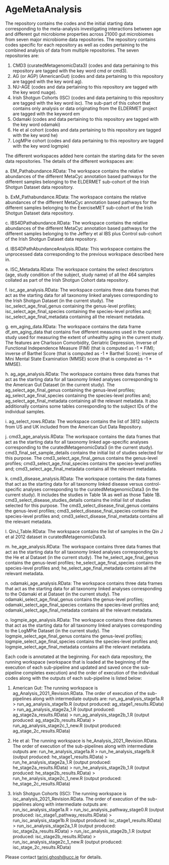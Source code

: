 # AgeMetaAnalysis
The repository contains the codes and the initial starting data corresponding to the meta-analysis investigating interactions between age and different gut microbiome properties across 21000 gut microbiomes from seven major microbiome data repositories. The repository contains codes specific for each repository as well as codes pertaining to the combined analysis of data from multiple repositories. The seven repositories are: 
1. CMD3 (curatedMetagenomicData3) (codes and data pertaining to this repository are tagged with the key word cmd or cmd3).
2. AG (or AGP) (AmericanGut) (codes and data pertaining to this repository are tagged with the key word ag).
3. NU-AGE (codes and data pertaining to this repository are tagged with the key word nuage).
4. Irish Shotgun Cohorts (ISC) (codes and data pertaining to this repository are tagged with the key word isc). The sub-part of this cohort that contains only analysis or data originating from the ELDERMET project are tagged with the keyword em
5. Odamaki (codes and data pertaining to this repository are tagged with the key word odamaki)
6. He et al cohort (codes and data pertaining to this repository are tagged with the key word he)
7. LogMPie cohort (codes and data pertaining to this repository are tagged with the key word logmpie)

The different workspaces added here contain the starting data for the seven data repositories.
The details of the different workspaces are:

a. EM_Pathabundance.RData: The workspace contains the relative abundances of the different MetaCyc annotation based pathways for the different samples belonging to the ELDERMET sub-cohort of the Irish Shotgun Dataset data repository.

b. ExM_Pathabundance.RData: The workspace contains the relative abundances of the different MetaCyc annotation based pathways for the different samples belonging to the ExerciseMET sub-cohort of the Irish Shotgun Dataset data repository.

c. IBS4DPathabundance.RData: The workspace contains the relative abundances of the different MetaCyc annotation based pathways for the different samples belonging to the Jeffery et al IBS plus Control sub-cohort of the Irish Shotgun Dataset data repository.

d. IBS4DPathAbundanceAnalysis.RData: This workspace contains the unprocessed data corresponding to the previous workspace described here in.

e. ISC_Metadata.RData: The workspace contains the select descriptors (age, study condition of the subject, study name) of all the 464 samples collated as part of the Irish Shotgun Cohort data repository.

f. isc_age_analysis.RData: The workspace contains three data frames that act as the starting data for all taxonomy linked analyses corresponding to the Irish Shotgun Dataset (in the current study). The isc_select_age_final_genus containing the genus-level profiles; isc_select_age_final_species containing the species-level profiles and; isc_select_age_final_metadata containing all the relevant metadata.

g. em_aging_data.RData: The workspace contains the data frame df_em_aging_data that contains five different measures used in the current study used for measuring the extent of unhealthy aging in the current study. The features are Charlsson Comorbidity, Geriatric Depression, Inverse of Functional Independence Measure (FIM) (that is computed as -1 * FIM); inverse of Barthel Score (that is computed as -1 * Barthel Score); inverse of Mini Mental State Examination (MMSE) score (that is computed as -1 * MMSE).

h. ag_age_analysis.RData: The workspace contains three data frames that act as the starting data for all taxonomy linked analyses corresponding to the American Gut Dataset (in the current study). The ag_select_age_final_genus containing the genus-level profiles; ag_select_age_final_species containing the species-level profiles and; ag_select_age_final_metadata containing all the relevant metadata. It also additionally contains some tables corresponding to the subject IDs of the individual samples.

i. ag_select_rows.RData: The workspace contains the list of 3812 subjects from US and UK included from the American Gut Data Repository.

j. cmd3_age_analysis.RData: The workspace contains the data frames that act as the starting data for all taxonomy linked age-specific analyses corresponding to the curatedMetagenomicData3 (in the current study). cmd3_final_set_sample_details contains the initial list of studies selected for this purpose. The cmd3_select_age_final_genus contains the genus-level profiles; cmd3_select_age_final_species contains the species-level profiles and; cmd3_select_age_final_metadata contains all the relevant metadata. 

k. cmd3_disease_analysis.RData: The workspace contains the data frames that act as the starting data for all taxonomy linked disease versus control-specific analyses corresponding to the curatedMetagenomicData3 (in the current study). It includes the studies in Table 1A as well as those Table 1B. cmd3_select_disease_studies_details contains the initial list of studies selected for this purpose. The cmd3_select_disease_final_genus contains the genus-level profiles; cmd3_select_disease_final_species contains the species-level profiles and; cmd3_select_disease_final_metadata contains all the relevant metadata. 

l. QinJ_Table.RData: The workspace contains the list of samples in the Qin J et al 2012 dataset in curatedMetagenomicData3.

m. he_age_analysis.RData: The workspace contains three data frames that act as the starting data for all taxonomy linked analyses corresponding to the He et al Dataset (in the current study). The he_select_age_final_genus contains the genus-level profiles; he_select_age_final_species contains the species-level profiles and; he_select_age_final_metadata contains all the relevant metadata. 

n. odamaki_age_analysis.RData: The workspace contains three data frames that act as the starting data for all taxonomy linked analyses corresponding to the Odamaki et al Dataset (in the current study). The odamaki_select_age_final_genus contains the genus-level profiles; odamaki_select_age_final_species contains the species-level profiles and; odamaki_select_age_final_metadata contains all the relevant metadata. 

o. logmpie_age_analysis.RData: The workspace contains three data frames that act as the starting data for all taxonomy linked analyses corresponding to the LogMPie Dataset (in the current study). The logmpie_select_age_final_genus contains the genus-level profiles; logmpie_select_age_final_species contains the species-level profiles and; logmpie_select_age_final_metadata contains all the relevant metadata.

Each code is annotated at the beginning. For each data repository, the running workspace (workspace that is loaded at the beginning of the execution of each sub-pipeline and updated and saved once the sub-pipeline completes execution) and the order of execution of the individual codes along with the outputs of each sub-pipeline is listed below:

1. American Gut: The running workspace is ag_Analysis_2021_Revision.RData. The order of execution of the sub-pipelines along with intermediate outputs are: run_ag_analysis_stage1a.R > run_ag_analysis_stage1b.R (output produced: ag_stage1_results.RData) > run_ag_analysis_stage2a_1.R (output produced: ag_stage2a_results.RData) > run_ag_analysis_stage2b_1.R (output produced: ag_stage2b_results.RData) > run_ag_analysis_stage2c_1_new.R (output produced: ag_stage_2c_results.RData)

2. He et al: The running workspace is he_Analysis_2021_Revision.RData. The order of execution of the sub-pipelines along with intermediate outputs are: run_he_analysis_stage1a.R > run_he_analysis_stage1b.R (output produced: he_stage1_results.RData) > run_he_analysis_stage2a_1.R (output produced: he_stage2a_results.RData) > run_he_analysis_stage2b_1.R (output produced: he_stage2b_results.RData) > run_he_analysis_stage2c_1_new.R (output produced: he_stage_2c_results.RData)

3. Irish Shotgun Cohorts (ISC): The running workspace is isc_analysis_2021_Revision.RData. The order of execution of the sub-pipelines along with intermediate outputs are: run_isc_analysis_stage1a.R > run_isc_analysis_pathway_stage0.R (output produced: isc_stage1_pathway_results.RData) > run_isc_analysis_stage1b.R (output produced: isc_stage1_results.RData) > run_isc_analysis_stage2a_1.R (output produced: isc_stage2a_results.RData) > run_isc_analysis_stage2b_1.R (output produced: isc_stage2b_results.RData) > run_isc_analysis_stage2c_1_new.R (output produced: isc_stage_2c_results.RData)


Please contact tarini.ghosh@ucc.ie for details.
